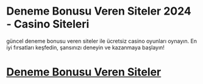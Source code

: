 # Deneme Bonusu Veren Siteler 2024 - Casino Siteleri

güncel deneme bonusu veren siteler ile ücretsiz casino oyunları oynayın. En iyi fırsatları keşfedin, şansınızı deneyin ve kazanmaya başlayın!

# <a href="https://casinokeyfii.com/">Deneme Bonusu Veren Siteler</a>
